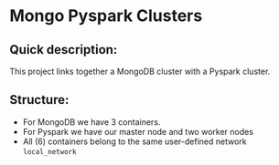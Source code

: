 # Mongo Pyspark Clusters
## Quick description: 
  This project links together a MongoDB cluster with a Pyspark cluster.
  
## Structure:
  - For MongoDB we have 3 containers.
  - For Pyspark we have our master node and two worker nodes
  - All (6) containers belong to the same user-defined network `local_network`
  
